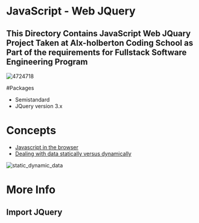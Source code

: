 # JavaScript - Web JQuery
## This Directory Contains JavaScript Web JQuary Project Taken at Alx-holberton Coding School as Part of the requirements for Fullstack Software Engineering Program

![4724718](https://user-images.githubusercontent.com/85700432/198125628-068b609d-0f77-43c6-935d-bcf380dea649.jpg)

#Packages
* Semistandard
* JQuery version 3.x

# Concepts
* [Javascript in the browser](https://alx-intranet.hbtn.io/concepts/3)
* [Dealing with data statically versus dynamically](https://alx-intranet.hbtn.io/concepts/35)

![static_dynamic_data](https://user-images.githubusercontent.com/85700432/198132787-682a6ec9-cf50-465d-9aac-2310ecfc3576.png)

# More Info
## Import JQuery
<head>
    <script src="https://code.jquery.com/jquery-3.2.1.min.js"></script>
</head>
